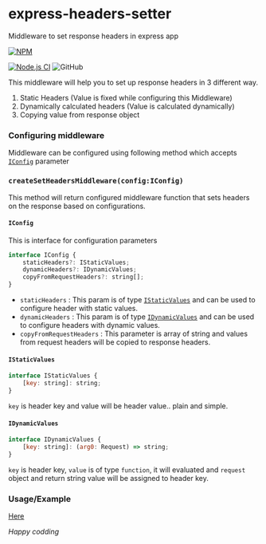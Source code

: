 # express-headers-setter
Middleware to set response headers in express app

[![NPM](https://nodei.co/npm/express-set-headers-mw.png?compact=true)](https://nodei.co/npm/express-set-headers-mw/)

[![Node.js CI](https://github.com/Ninad89/express-headers-setter/actions/workflows/node.js.yml/badge.svg)](https://github.com/Ninad89/express-headers-setter/actions/workflows/node.js.yml)
![GitHub](https://img.shields.io/github/license/Ninad89/express-headers-setter?style=plastic)

This middleware will help you to set up response headers in 3 different way.
1. Static Headers (Value is fixed while configuring this Middleware)
2. Dynamically calculated headers (Value is calculated dynamically)
3. Copying value from response object

### Configuring middleware

Middleware can be configured using following method which accepts [`IConfig`](#IConfig) parameter

### `createSetHeadersMiddleware(config:IConfig)` 
This method will return configured middleware function that sets headers on the response based on configurations.
    
#### `IConfig`
This is interface for configuration parameters

```javascript
interface IConfig {
    staticHeaders?: IStaticValues;
    dynamicHeaders?: IDynamicValues;
    copyFromRequestHeaders?: string[];
}
```    
- `staticHeaders` : This param is of type [`IStaticValues`](#IStaticValues) and can be used to configure header with static values.
 - `dynamicHeaders` : This param is of type [`IDynamicValues`](#IDynamicValues) and can be used to configure headers with dynamic values.
 - `copyFromRequestHeaders` : This parameter is array of string and values from request headers will be copied to response headers.

 #### `IStaticValues`
```javascript
interface IStaticValues {
    [key: string]: string;
}
```  
`key` is header key and value will be header value.. plain and simple.

#### `IDynamicValues`
```javascript
interface IDynamicValues {
    [key: string]: (arg0: Request) => string;
}
```
`key` is header key, `value` is of type `function`, it will evaluated and `request` object and return string value will be assigned to header key.
 
### Usage/Example

[Here](./samples/sample.ts)

*Happy codding*